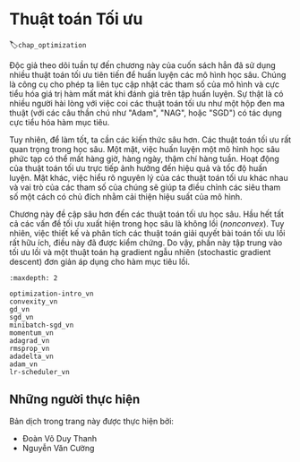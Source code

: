 <!--
# Optimization Algorithms
-->

# Thuật toán Tối ưu
:label:`chap_optimization`

<!--
If you read the book in sequence up to this point you already used a number of advanced optimization algorithms to train deep learning models.
They were the tools that allowed us to continue updating model parameters and to minimize the value of the loss function, as evaluated on the training set.
Indeed, anyone content with treating optimization as a black box device to minimize objective functions in a simple setting might well content oneself 
with the knowledge that there exists an array of incantations of such a procedure (with names such as "Adam", "NAG", or "SGD").
-->

Độc giả theo dõi tuần tự đến chương này của cuốn sách hẳn đã sử dụng nhiều thuật toán tối ưu tiên tiến để huấn luyện các mô hình học sâu. 
Chúng là công cụ cho phép ta liên tục cập nhật các tham số của mô hình và cực tiểu hóa giá trị hàm mất mát khi đánh giá trên tập huấn luyện. 
Sự thật là có nhiều người hài lòng với việc coi các thuật toán tối ưu như một hộp đen ma thuật (với các câu thần chú như "Adam", "NAG", hoặc "SGD") có tác dụng cực tiểu hóa hàm mục tiêu.

<!--
To do well, however, some deeper knowledge is required.
Optimization algorithms are important for deep learning.
On one hand, training a complex deep learning model can take hours, days, or even weeks.
The performance of the optimization algorithm directly affects the model's training efficiency.
On the other hand, understanding the principles of different optimization algorithms and the role of their parameters will enable us 
to tune the hyperparameters in a targeted manner to improve the performance of deep learning models.
-->

Tuy nhiên, để làm tốt, ta cần các kiến thức sâu hơn. 
Các thuật toán tối ưu rất quan trọng trong học sâu. 
Một mặt, việc huấn luyện một mô hình học sâu phức tạp có thể mất hàng giờ, hàng ngày, thậm chí hàng tuần. 
Hoạt động của thuật toán tối ưu trực tiếp ảnh hưởng đến hiệu quả và tốc độ huấn luyện. 
Mặt khác, việc hiểu rõ nguyên lý của các thuật toán tối ưu khác nhau và vai trò của các tham số của chúng sẽ giúp ta điều chỉnh các siêu tham số một cách có chủ đích nhằm cải thiện hiệu suất của mô hình.

<!--
In this chapter, we explore common deep learning optimization algorithms in depth.
Almost all optimization problems arising in deep learning are *nonconvex*.
Nonetheless, the design and analysis of algorithms in the context of convex problems has proven to be very instructive.
It is for that reason that this section includes a primer on convex optimization and the proof for a very simple stochastic gradient descent algorithm on a convex objective function.
-->

Chương này đề cập sâu hơn đến các thuật toán tối ưu học sâu. Hầu hết tất cả các vấn đề tối ưu xuất hiện trong học sâu là không lồi (*nonconvex*). 
Tuy nhiên, việc thiết kế và phân tích các thuật toán giải quyết bài toán tối ưu lồi rất hữu ích, điều này đã được kiểm chứng. 
Do vậy, phần này tập trung vào tối ưu lồi và một thuật toán hạ gradient ngẫu nhiên (stochastic gradient descent) đơn giản áp dụng cho hàm mục tiêu lồi.

```toc
:maxdepth: 2

optimization-intro_vn
convexity_vn
gd_vn
sgd_vn
minibatch-sgd_vn
momentum_vn
adagrad_vn
rmsprop_vn
adadelta_vn
adam_vn
lr-scheduler_vn
```

## Những người thực hiện
Bản dịch trong trang này được thực hiện bởi:

* Đoàn Võ Duy Thanh
* Nguyễn Văn Cường
